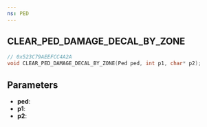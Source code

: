 ```yaml
---
ns: PED
---
```

## CLEAR_PED_DAMAGE_DECAL_BY_ZONE

```c
// 0x523C79AEEFCC4A2A
void CLEAR_PED_DAMAGE_DECAL_BY_ZONE(Ped ped, int p1, char* p2);
```

## Parameters
* **ped**:
* **p1**:
* **p2**:
